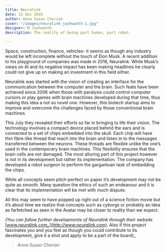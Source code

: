 ```yaml
---
title: Neuralink
date: 22 Dec 2019
author: Anna Susan Cherian
cover: "/images/neuralink-jashwanth-1.jpg"
designer: M Jashwanth
description: The reality of being part human, part robot.

---
```

Space, construction, finance, vehicles- it seems as though any industry would be left incomplete without the touch of Elon Musk. A recent addition to his playground of companies was made in 2016, Neuralink. While Musk’s views on AI and its negative impact has been making headlines he clearly could not give up on making an investment in this field either.

Neuralink was started with the vision of creating an interface for the communication between the computer and the brain. Such feats have been achieved since 2006 when those with paralysis could control computer cursors or play games with brain machines developed during that time, thus making this idea a not so novel one. However, this biotech startup aims to improve and overcome the challenges faced by those conventional brain machines.

This July they revealed their efforts so far in bringing to life their vision. The technology involves a compact device placed behind the ears and is connected to a set of chips embedded into the skull. Each chip will have thin fibre-like thread that reach into the brain and listen in to the messages transferred between the neurons. These threads are flexible unlike the one’s used in the contemporary brain machines. This flexibility ensures that the brain cells are not damaged. The most alluring part of this project however is not in its development but rather its implementation. The company has developed a robot surgeon to perform the gargantuan task of embedding the chips.

While all concepts seem pitch-perfect on paper it’s development may not be quite as smooth. Many question the ethics of such an endeavour and it is clear that its implementation will be met with much dispute.

All this may seem to have popped up right out of a science fiction movie but it’s about time we realize that concepts such as cyborgs or probably an idea as farfetched as seen in the Avatar may be closer to reality than we expect.

_(You can follow further developments of Neuralink through their website_ [_www.neuralink.com_](http://www.neuralink.com)_. Also if this project fascinates you and you feel as though you could contribute to its development, give it a shot and apply to be a part of the board)_

> _Anna Susan Cherian_